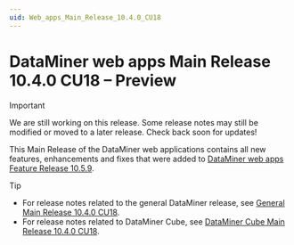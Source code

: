 ```yaml
---
uid: Web_apps_Main_Release_10.4.0_CU18
---
```


# DataMiner web apps Main Release 10.4.0 CU18 – Preview

> [!IMPORTANT]
> We are still working on this release. Some release notes may still be modified or moved to a later release. Check back soon for updates!

This Main Release of the DataMiner web applications contains all new features, enhancements and fixes that were added to [DataMiner web apps Feature Release 10.5.9](xref:Web_apps_Feature_Release_10.5.9).

> [!TIP]
>
> - For release notes related to the general DataMiner release, see [General Main Release 10.4.0 CU18](xref:General_Main_Release_10.4.0_CU18).
> - For release notes related to DataMiner Cube, see [DataMiner Cube Main Release 10.4.0 CU18](xref:Cube_Main_Release_10.4.0_CU18).
